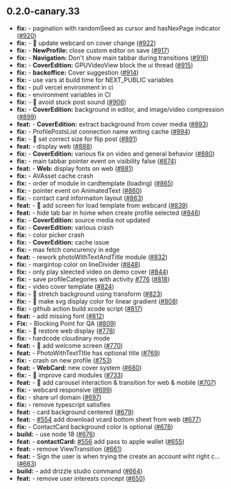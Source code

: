 ## 0.2.0-canary.33

* **fix:**  - pagination with randomSeed as cursor and hasNexPage indicator ([#920](https://github.com/AzzappApp/azzapp/pull/920))
* **fix:**  - 🐛 update webcard on cover change ([#922](https://github.com/AzzappApp/azzapp/pull/922))
* **fix:**  - **NewProfile:** close custom editor on save ([#917](https://github.com/AzzappApp/azzapp/pull/917))
* **fix:**  - **Navigation:** Don't show main tabbar during transitions ([#916](https://github.com/AzzappApp/azzapp/pull/916))
* **fix:**  - **CoverEdition:** GPUVideoView block the ui thread ([#915](https://github.com/AzzappApp/azzapp/pull/915))
* **fix:**  - **backoffice:** Cover suggestion ([#914](https://github.com/AzzappApp/azzapp/pull/914))
* **fix:**  - use vars at build time for NEXT_PUBLIC variables
* **fix:**  - pull vercel environment in ci
* **fix:**  - environment variables in CI
* **fix:**  - 🐛 avoid stuck post sound ([#906](https://github.com/AzzappApp/azzapp/pull/906))
* **fix:**  - **CoverEdition:** background in editor, and image/video compression ([#899](https://github.com/AzzappApp/azzapp/pull/899))
* **feat:**  - **CoverEdition:** extract background from cover media ([#893](https://github.com/AzzappApp/azzapp/pull/893))
* **fix:**  - ProfilePostsList connection name writing cache ([#894](https://github.com/AzzappApp/azzapp/pull/894))
* **fix:**  - 🐛 set correct size for flip post ([#891](https://github.com/AzzappApp/azzapp/pull/891))
* **feat:**  - display web ([#888](https://github.com/AzzappApp/azzapp/pull/888))
* **fix:**  - **CoverEdition:** various fix on video and general behavior ([#880](https://github.com/AzzappApp/azzapp/pull/880))
* **fix:**  - main tabbar pointer event on visibility false ([#874](https://github.com/AzzappApp/azzapp/pull/874))
* **feat:**  - **Web:** display fonts on web ([#881](https://github.com/AzzappApp/azzapp/pull/881))
* **fix:**  - AVAsset cache crash
* **fix:**  - order of module in cardtemplate (loading) ([#865](https://github.com/AzzappApp/azzapp/pull/865))
* **fix:**  - pointer event on AnimatedText ([#860](https://github.com/AzzappApp/azzapp/pull/860))
* **fix:**  - contact card informaiton layout ([#863](https://github.com/AzzappApp/azzapp/pull/863))
* **feat:**  - 🎸 add screen for load template from webcard ([#839](https://github.com/AzzappApp/azzapp/pull/839))
* **feat:**  - hide tab bar in home when create profile selected ([#846](https://github.com/AzzappApp/azzapp/pull/846))
* **fix:**  - **CoverEdition:** source media not updated
* **fix:**  - **CoverEdition:** various crash
* **fix:**  - color picker crash
* **fix:**  - **CoverEdition:** cache issue
* **fix:**  - max fetch concurency in edge
* **feat:**  - rework photoWithTextAndTitle module ([#832](https://github.com/AzzappApp/azzapp/pull/832))
* **fix:**  - margintop color on lineDivider ([#848](https://github.com/AzzappApp/azzapp/pull/848))
* **fix:**  - only play sleected video on demo cover ([#844](https://github.com/AzzappApp/azzapp/pull/844))
* **fix:**  - save profileCategories with activity [#776](https://github.com/AzzappApp/azzapp/pull/776) ([#818](https://github.com/AzzappApp/azzapp/pull/818))
* **fix:**  - video cover template ([#824](https://github.com/AzzappApp/azzapp/pull/824))
* **fix:**  - 🐛 stretch background using transform ([#823](https://github.com/AzzappApp/azzapp/pull/823))
* **fix:**  - 🐛 make svg display color for linear gradient ([#808](https://github.com/AzzappApp/azzapp/pull/808))
* **fix:**  - github action build xcode script ([#817](https://github.com/AzzappApp/azzapp/pull/817))
* **feat:**  - add missing font ([#812](https://github.com/AzzappApp/azzapp/pull/812))
* **Fix:**  - Blocking Point for QA  ([#809](https://github.com/AzzappApp/azzapp/pull/809))
* **fix:**  - 🐛 restore web display ([#778](https://github.com/AzzappApp/azzapp/pull/778))
* **fix:**  - hardcode cloudinary mode
* **feat:**  - 🎸 add welcome screen ([#770](https://github.com/AzzappApp/azzapp/pull/770))
* **feat:**  - PhotoWithTextTItle has optional title ([#769](https://github.com/AzzappApp/azzapp/pull/769))
* **fix:**  - crash on new profile ([#753](https://github.com/AzzappApp/azzapp/pull/753))
* **feat:**  - **WebCard:** new cover system ([#680](https://github.com/AzzappApp/azzapp/pull/680))
* **fix:**  - 🐛 improve card modules ([#733](https://github.com/AzzappApp/azzapp/pull/733))
* **feat:**  - 🎸 add carousel interaction & transition for web & mobile ([#707](https://github.com/AzzappApp/azzapp/pull/707))
* **fix:**  - webcard responsive ([#699](https://github.com/AzzappApp/azzapp/pull/699))
* **fix:**  - share url domain ([#697](https://github.com/AzzappApp/azzapp/pull/697))
* **fix:**  - remove typescript satisfies
* **feat:**  - card background centered ([#679](https://github.com/AzzappApp/azzapp/pull/679))
* **feat:**  - [#554](https://github.com/AzzappApp/azzapp/pull/554) add download vcard bottom sheet from web ([#677](https://github.com/AzzappApp/azzapp/pull/677))
* **fix:**  - ContactCard background color is optional ([#678](https://github.com/AzzappApp/azzapp/pull/678))
* **build:**  - use node 18 ([#676](https://github.com/AzzappApp/azzapp/pull/676))
* **feat:**  - **contactCard:** [#556](https://github.com/AzzappApp/azzapp/pull/556) add pass to apple wallet ([#655](https://github.com/AzzappApp/azzapp/pull/655))
* **feat:**  - remove ViewTransition ([#661](https://github.com/AzzappApp/azzapp/pull/661))
* **feat:**  - Sign the user is when trying the create an account wiht right c… ([#663](https://github.com/AzzappApp/azzapp/pull/663))
* **build:**  - add drizzle studio command ([#664](https://github.com/AzzappApp/azzapp/pull/664))
* **feat:**  - remove user interests concept ([#650](https://github.com/AzzappApp/azzapp/pull/650))